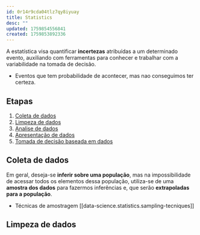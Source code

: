```yaml
---
id: 0r14r9cda04tlz7qy8iyuay
title: Statistics
desc: ""
updated: 1759854556841
created: 1759853892336
---
```


A estatística visa quantificar **incertezas** atribuídas a um determinado evento, auxiliando com ferramentas para conhecer e trabalhar com a variabilidade na tomada de decisão.

- Eventos que tem probabilidade de acontecer, mas nao conseguimos ter certeza.

## Etapas

1. [Coleta de dados](#coleta-de-dados)
2. [Limpeza de dados](#limpeza-de-dados)
3. [Analise de dados](#analise-de-dados)
4. [Apresentação de dados](#apresentação-de-dados)
5. [Tomada de decisão baseada em dados](#tomada-de-decisão-baseada-em-dados)

## Coleta de dados

Em geral, deseja-se **inferir sobre uma população**, mas na impossibilidade de acessar todos os elementos dessa população, utiliza-se de uma **amostra dos dados** para fazermos inferências e, que serão **extrapoladas para a população**.

- Técnicas de amostragem [[data-science.statistics.sampling-tecniques]]

## Limpeza de dados
